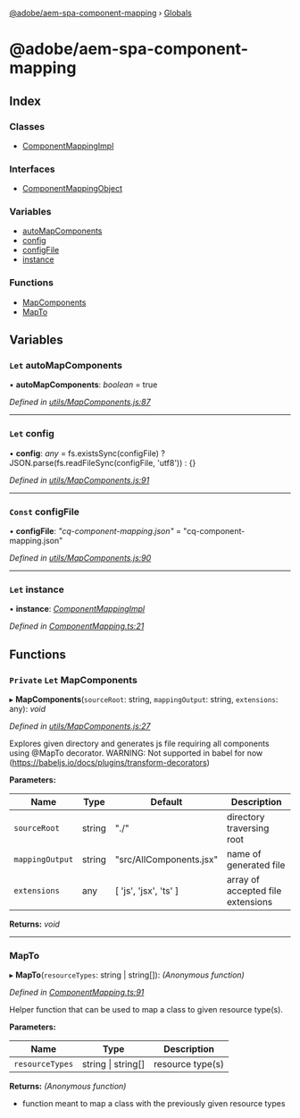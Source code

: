 [@adobe/aem-spa-component-mapping](README.md) › [Globals](globals.md)

# @adobe/aem-spa-component-mapping

## Index

### Classes

* [ComponentMappingImpl](classes/componentmappingimpl.md)

### Interfaces

* [ComponentMappingObject](interfaces/componentmappingobject.md)

### Variables

* [autoMapComponents](globals.md#let-automapcomponents)
* [config](globals.md#let-config)
* [configFile](globals.md#const-configfile)
* [instance](globals.md#let-instance)

### Functions

* [MapComponents](globals.md#private-let-mapcomponents)
* [MapTo](globals.md#mapto)

## Variables

### `Let` autoMapComponents

• **autoMapComponents**: *boolean* = true

*Defined in [utils/MapComponents.js:87](https://github.com/adobe/aem-spa-component-mapping/blob/0434ea5/src/utils/MapComponents.js#L87)*

___

### `Let` config

• **config**: *any* = fs.existsSync(configFile) ? JSON.parse(fs.readFileSync(configFile, 'utf8')) : {}

*Defined in [utils/MapComponents.js:91](https://github.com/adobe/aem-spa-component-mapping/blob/0434ea5/src/utils/MapComponents.js#L91)*

___

### `Const` configFile

• **configFile**: *"cq-component-mapping.json"* = "cq-component-mapping.json"

*Defined in [utils/MapComponents.js:90](https://github.com/adobe/aem-spa-component-mapping/blob/0434ea5/src/utils/MapComponents.js#L90)*

___

### `Let` instance

• **instance**: *[ComponentMappingImpl](classes/componentmappingimpl.md)*

*Defined in [ComponentMapping.ts:21](https://github.com/adobe/aem-spa-component-mapping/blob/0434ea5/src/ComponentMapping.ts#L21)*

## Functions

### `Private` `Let` MapComponents

▸ **MapComponents**(`sourceRoot`: string, `mappingOutput`: string, `extensions`: any): *void*

*Defined in [utils/MapComponents.js:27](https://github.com/adobe/aem-spa-component-mapping/blob/0434ea5/src/utils/MapComponents.js#L27)*

Explores given directory and generates js file requiring all components using @MapTo decorator.
WARNING: Not supported in babel for now (https://babeljs.io/docs/plugins/transform-decorators)

**Parameters:**

Name | Type | Default | Description |
------ | ------ | ------ | ------ |
`sourceRoot` | string | "./" | directory traversing root |
`mappingOutput` | string | "src/AllComponents.jsx" | name of generated file |
`extensions` | any | [ 'js', 'jsx', 'ts' ] | array of accepted file extensions  |

**Returns:** *void*

___

###  MapTo

▸ **MapTo**(`resourceTypes`: string | string[]): *(Anonymous function)*

*Defined in [ComponentMapping.ts:91](https://github.com/adobe/aem-spa-component-mapping/blob/0434ea5/src/ComponentMapping.ts#L91)*

Helper function that can be used to map a class to given resource type(s).

**Parameters:**

Name | Type | Description |
------ | ------ | ------ |
`resourceTypes` | string &#124; string[] | resource type(s) |

**Returns:** *(Anonymous function)*

- function meant to map a class with the previously given resource types
